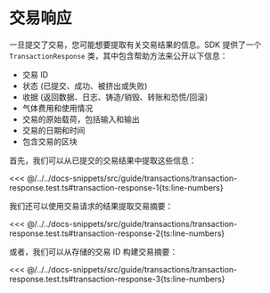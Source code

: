 # 交易响应

一旦提交了交易，您可能想要提取有关交易结果的信息。SDK 提供了一个 `TransactionResponse` 类，其中包含帮助方法来公开以下信息：

- 交易 ID
- 状态 (已提交、成功、被挤出或失败)
- 收据 (返回数据、日志、铸造/销毁、转账和恐慌/回滚)
- 气体费用和使用情况
- 交易的原始载荷，包括输入和输出
- 交易的日期和时间
- 包含交易的区块

首先，我们可以从已提交的交易结果中提取这些信息：

<<< @/../../docs-snippets/src/guide/transactions/transaction-response.test.ts#transaction-response-1{ts:line-numbers}

我们还可以使用交易请求的结果提取交易摘要：

<<< @/../../docs-snippets/src/guide/transactions/transaction-response.test.ts#transaction-response-2{ts:line-numbers}

或者，我们可以从存储的交易 ID 构建交易摘要：

<<< @/../../docs-snippets/src/guide/transactions/transaction-response.test.ts#transaction-response-3{ts:line-numbers}
